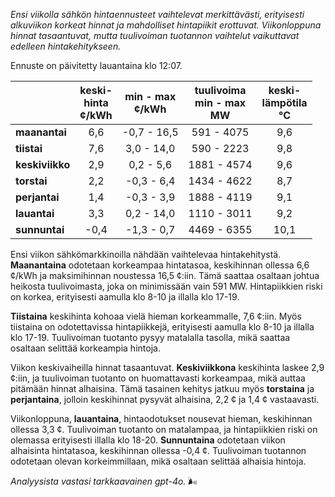 *Ensi viikolla sähkön hintaennusteet vaihtelevat merkittävästi, erityisesti alkuviikon korkeat hinnat ja mahdolliset hintapiikit erottuvat. Viikonloppuna hinnat tasaantuvat, mutta tuulivoiman tuotannon vaihtelut vaikuttavat edelleen hintakehitykseen.*

Ennuste on päivitetty lauantaina klo 12:07.

|           | keski-<br>hinta<br>¢/kWh | min - max<br>¢/kWh | tuulivoima<br>min - max<br>MW | keski-<br>lämpötila<br>°C |
|:-------------|:----------------:|:----------------:|:-------------:|:-------------:|
| **maanantai** | 6,6 | -0,7 - 16,5 | 591 - 4075 | 9,6 |
| **tiistai**   | 7,6 | 3,0 - 14,0  | 590 - 2223 | 9,8 |
| **keskiviikko** | 2,9 | 0,2 - 5,6   | 1881 - 4574 | 9,6 |
| **torstai**   | 2,2 | -0,3 - 6,4  | 1434 - 4622 | 8,7 |
| **perjantai** | 1,4 | -0,3 - 3,9  | 1888 - 4119 | 9,1 |
| **lauantai**  | 3,3 | 0,2 - 14,0  | 1110 - 3011 | 9,2 |
| **sunnuntai** | -0,4 | -1,3 - 0,7 | 4469 - 6355 | 10,1 |

Ensi viikon sähkömarkkinoilla nähdään vaihtelevaa hintakehitystä. **Maanantaina** odotetaan korkeampaa hintatasoa, keskihinnan ollessa 6,6 ¢/kWh ja maksimihinnan noustessa 16,5 ¢:iin. Tämä saattaa osaltaan johtua heikosta tuulivoimasta, joka on minimissään vain 591 MW. Hintapiikkien riski on korkea, erityisesti aamulla klo 8-10 ja illalla klo 17-19. 

**Tiistaina** keskihinta kohoaa vielä hieman korkeammalle, 7,6 ¢:iin. Myös tiistaina on odotettavissa hintapiikkejä, erityisesti aamulla klo 8-10 ja illalla klo 17-19. Tuulivoiman tuotanto pysyy matalalla tasolla, mikä saattaa osaltaan selittää korkeampia hintoja.

Viikon keskivaiheilla hinnat tasaantuvat. **Keskiviikkona** keskihinta laskee 2,9 ¢:iin, ja tuulivoiman tuotanto on huomattavasti korkeampaa, mikä auttaa pitämään hinnat alhaisina. Tämä tasainen kehitys jatkuu myös **torstaina** ja **perjantaina**, jolloin keskihinnat pysyvät alhaisina, 2,2 ¢ ja 1,4 ¢ vastaavasti.

Viikonloppuna, **lauantaina**, hintaodotukset nousevat hieman, keskihinnan ollessa 3,3 ¢. Tuulivoiman tuotanto on matalampaa, ja hintapiikkien riski on olemassa erityisesti illalla klo 18-20. **Sunnuntaina** odotetaan viikon alhaisinta hintatasoa, keskihinnan ollessa -0,4 ¢. Tuulivoiman tuotannon odotetaan olevan korkeimmillaan, mikä osaltaan selittää alhaisia hintoja.

*Analyysista vastasi tarkkaavainen gpt-4o.* 🌬️
